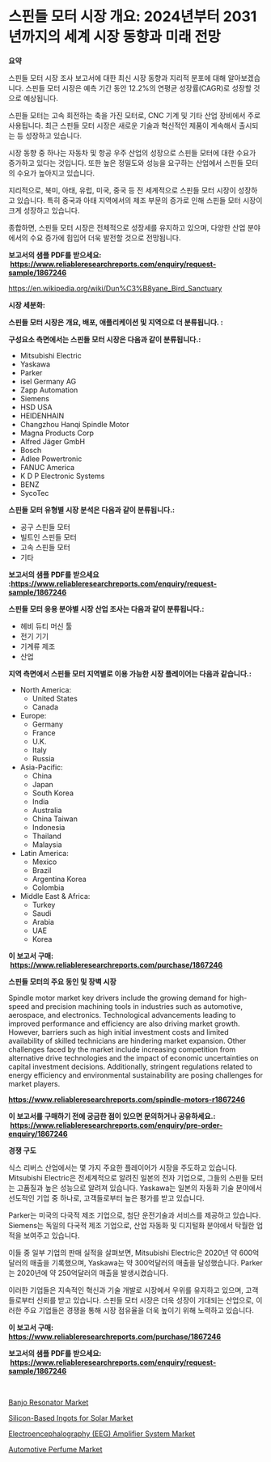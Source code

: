<p><h1>스핀들 모터 시장 개요: 2024년부터 2031년까지의 세계 시장 동향과 미래 전망</h1></p><p><strong>요약</strong></p>
<p><p>스핀들 모터 시장 조사 보고서에 대한 최신 시장 동향과 지리적 분포에 대해 알아보겠습니다. 스핀들 모터 시장은 예측 기간 동안 12.2%의 연평균 성장률(CAGR)로 성장할 것으로 예상됩니다. </p><p>스핀들 모터는 고속 회전하는 축을 가진 모터로, CNC 기계 및 기타 산업 장비에서 주로 사용됩니다. 최근 스핀들 모터 시장은 새로운 기술과 혁신적인 제품이 계속해서 출시되는 등 성장하고 있습니다.</p><p>시장 동향 중 하나는 자동차 및 항공 우주 산업의 성장으로 스핀들 모터에 대한 수요가 증가하고 있다는 것입니다. 또한 높은 정밀도와 성능을 요구하는 산업에서 스핀들 모터의 수요가 높아지고 있습니다.</p><p>지리적으로, 북미, 아태, 유럽, 미국, 중국 등 전 세계적으로 스핀들 모터 시장이 성장하고 있습니다. 특히 중국과 아태 지역에서의 제조 부문의 증가로 인해 스핀들 모터 시장이 크게 성장하고 있습니다.</p><p>종합하면, 스핀들 모터 시장은 전체적으로 성장세를 유지하고 있으며, 다양한 산업 분야에서의 수요 증가에 힘입어 더욱 발전할 것으로 전망됩니다.</p></p>
<p><strong>보고서의 샘플 PDF를 받으세요: &nbsp;<a href="https://www.reliableresearchreports.com/enquiry/request-sample/1867246">https://www.reliableresearchreports.com/enquiry/request-sample/1867246</a></strong></p>
<p><a href="https://en.wikipedia.org/wiki/Dun%C3%B8yane_Bird_Sanctuary">https://en.wikipedia.org/wiki/Dun%C3%B8yane_Bird_Sanctuary</a></p>
<p><strong>시장 세분화:</strong></p>
<p><strong> 스핀들 모터 시장은 개요, 배포, 애플리케이션 및 지역으로 더 분류됩니다. :</strong></p>
<p><strong>구성요소 측면에서는 스핀들 모터 시장은 다음과 같이 분류됩니다.:</strong></p>
<p><ul><li>Mitsubishi Electric</li><li>Yaskawa</li><li>Parker</li><li>isel Germany AG</li><li>Zapp Automation</li><li>Siemens</li><li>HSD USA</li><li>HEIDENHAIN</li><li>Changzhou Hanqi Spindle Motor</li><li>Magna Products Corp</li><li>Alfred Jäger GmbH</li><li>Bosch</li><li>Adlee Powertronic</li><li>FANUC America</li><li>K D P Electronic Systems</li><li>BENZ</li><li>SycoTec</li></ul></p>
<p><strong> 스핀들 모터 유형별 시장 분석은 다음과 같이 분류됩니다.:</strong></p>
<p><ul><li>공구 스핀들 모터</li><li>빌트인 스핀들 모터</li><li>고속 스핀들 모터</li><li>기타</li></ul></p>
<p><strong>보고서의 샘플 PDF를 받으세요 :<a href="https://www.reliableresearchreports.com/enquiry/request-sample/1867246">https://www.reliableresearchreports.com/enquiry/request-sample/1867246</a></strong></p>
<p><strong> 스핀들 모터 응용 분야별 시장 산업 조사는 다음과 같이 분류됩니다.:</strong></p>
<p><ul><li>헤비 듀티 머신 툴</li><li>전기 기기</li><li>기계류 제조</li><li>산업</li></ul></p>
<p><strong>지역 측면에서 스핀들 모터 지역별로 이용 가능한 시장 플레이어는 다음과 같습니다.:</strong></p>
<p><ul>
    <li>
        North America:
        <ul>
            <li>United States</li>
            <li>Canada</li>
        </ul>
    </li>
    <li>
        Europe:
        <ul>
            <li>Germany</li>
            <li>France</li>
            <li>U.K.</li>
            <li>Italy</li>
            <li>Russia</li>
        </ul>
    </li>
    <li>
        Asia-Pacific:
        <ul>
            <li>China</li>
            <li>Japan</li>
            <li>South Korea</li>
            <li>India</li>
            <li>Australia</li>
            <li>China Taiwan</li>
            <li>Indonesia</li>
            <li>Thailand</li>
            <li>Malaysia</li>
        </ul>
    </li>
    <li>
        Latin America:
        <ul>
            <li>Mexico</li>
            <li>Brazil</li>
            <li>Argentina Korea</li>
            <li>Colombia</li>
        </ul>
    </li>
    <li>
        Middle East & Africa:
        <ul>
            <li>Turkey</li>
            <li>Saudi</li>
            <li>Arabia</li>
            <li>UAE</li>
            <li>Korea</li>
        </ul>
    </li>
    </ul></p>
<p><strong>이 보고서 구매: &nbsp;<a href="https://www.reliableresearchreports.com/purchase/1867246">https://www.reliableresearchreports.com/purchase/1867246</a></strong></p>
<p><strong>스핀들 모터의 주요 동인 및 장벽 시장</strong></p>
<p><p>Spindle motor market key drivers include the growing demand for high-speed and precision machining tools in industries such as automotive, aerospace, and electronics. Technological advancements leading to improved performance and efficiency are also driving market growth. However, barriers such as high initial investment costs and limited availability of skilled technicians are hindering market expansion. Other challenges faced by the market include increasing competition from alternative drive technologies and the impact of economic uncertainties on capital investment decisions. Additionally, stringent regulations related to energy efficiency and environmental sustainability are posing challenges for market players.</p></p>
<p><strong><a href="https://www.reliableresearchreports.com/spindle-motors-r1867246">https://www.reliableresearchreports.com/spindle-motors-r1867246</a></strong></p>
<p><strong>이 보고서를 구매하기 전에 궁금한 점이 있으면 문의하거나 공유하세요.: &nbsp;<a href="https://www.reliableresearchreports.com/enquiry/pre-order-enquiry/1867246">https://www.reliableresearchreports.com/enquiry/pre-order-enquiry/1867246</a></strong></p>
<p><strong>경쟁 구도</strong></p>
<p><p>식스 리버스 산업에서는 몇 가지 주요한 플레이어가 시장을 주도하고 있습니다. Mitsubishi Electric은 전세계적으로 알려진 일본의 전자 기업으로, 그들의 스핀들 모터는 고품질과 높은 성능으로 알려져 있습니다. Yaskawa는 일본의 자동화 기술 분야에서 선도적인 기업 중 하나로, 고객들로부터 높은 평가를 받고 있습니다. </p><p>Parker는 미국의 다국적 제조 기업으로, 첨단 운전기술과 서비스를 제공하고 있습니다. Siemens는 독일의 다국적 제조 기업으로, 산업 자동화 및 디지털화 분야에서 탁월한 업적을 보여주고 있습니다. </p><p>이들 중 일부 기업의 판매 실적을 살펴보면, Mitsubishi Electric은 2020년 약 600억달러의 매출을 기록했으며, Yaskawa는 약 300억달러의 매출을 달성했습니다. Parker는 2020년에 약 250억달러의 매출을 발생시켰습니다. </p><p>이러한 기업들은 지속적인 혁신과 기술 개발로 시장에서 우위를 유지하고 있으며, 고객들로부터 신뢰를 받고 있습니다. 스핀들 모터 시장은 더욱 성장이 기대되는 산업으로, 이러한 주요 기업들은 경쟁을 통해 시장 점유율을 더욱 높이기 위해 노력하고 있습니다.</p></p>
<p><strong>이 보고서 구매: &nbsp; <a href="https://www.reliableresearchreports.com/purchase/1867246">https://www.reliableresearchreports.com/purchase/1867246</a></strong></p>
<p><strong>보고서의 샘플 PDF를 받으세요: &nbsp;<a href="https://www.reliableresearchreports.com/enquiry/request-sample/1867246">https://www.reliableresearchreports.com/enquiry/request-sample/1867246</a></strong><strong></strong></p>
<p>&nbsp;</p>
<p><p><a href="https://github.com/EveKerluke2023/Market-Research-Report-List-2/blob/main/banjo-resonator-market.md">Banjo Resonator Market</a></p><p><a href="https://issuu.com/reportprime-2/docs/silicon-based-ingots-for-solar-market-size-2030.pp">Silicon-Based Ingots for Solar Market</a></p><p><a href="https://issuu.com/reportprime-2/docs/electroencephalography-eeg-amplifier-system-market">Electroencephalography (EEG) Amplifier System Market</a></p><p><a href="https://github.com/msbsaifansami/Market-Research-Report-List-1/blob/main/automotive-perfume-market.md">Automotive Perfume Market</a></p></p>